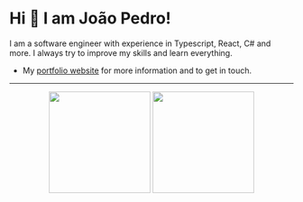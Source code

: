 # Hi 👋 I am João Pedro! 
I am a software engineer with experience in Typescript, React, C# and more. I always try to improve my skills and learn everything.

- My [portfolio website](https://jpedrdo.github.io/Portfolio/) for more information and to get in touch.

---

<p align="center">
  <img height="180em" src="https://github-readme-stats.vercel.app/api?username=Jpedrdo&theme=dracula&count_private=false"/>
  <img height="180em" src="https://github-readme-stats.vercel.app/api/top-langs/?username=Jpedrdo&theme=dracula&hide_border=false&include_all_commits=true&count_private=false&layout=compact" />
</p>
